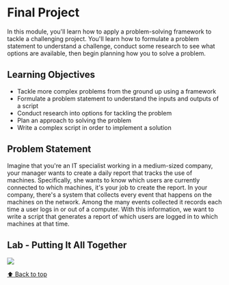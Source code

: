 # Final Project

In this module, you'll learn how to apply a problem-solving framework to tackle a challenging project. You'll learn how to formulate a problem statement to understand a challenge, conduct some research to see what options are available, then begin planning how you to solve a problem.

## Learning Objectives

- Tackle more complex problems from the ground up using a framework
- Formulate a problem statement to understand the inputs and outputs of a script
- Conduct research into options for tackling the problem
- Plan an approach to solving the problem
- Write a complex script in order to implement a solution

## Problem Statement

Imagine that you're an IT specialist working in a medium-sized company, your manager wants to create a daily report that tracks the use of machines. Specifically, she wants to know which users are currently connected to which machines, it's your job to create the report. In your company, there's a system that collects every event that happens on the machines on the network. Among the many events collected it records each time a user logs in or out of a computer. With this information, we want to write a script that generates a report of which users are logged in to which machines at that time.

## Lab - Putting It All Together

<p align="left">
  <a href="https://nbviewer.org/github/RdEl00/Google-IT-Automation-with-Python-Professional-Certificate/blob/master/C1_Crash%20Course%20on%20Python/Week6/lab/C1M6L1_Putting_It_All_Together.ipynb"><img src=https://img.shields.io/badge/Jupyter-Open%20Notebook-orange?></a>
</p>


[ :arrow_up: Back to top](#Final-Project)